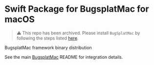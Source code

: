 Swift Package for BugsplatMac for macOS
==================================

> :warning: This repo has been archived. Please install `BugSplatMac` by following the steps listed [here](https://github.com/BugSplat-Git/BugSplatMac). 

BugsplatMac framework binary distribution

See the main [BugsplatMac](https://github.com/BugSplat-Git/BugSplatMac) README for integration details.
